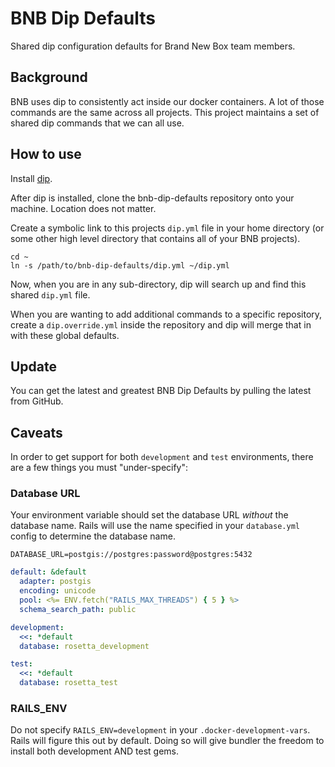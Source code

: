 # BNB Dip Defaults

Shared dip configuration defaults for Brand New Box team members.

## Background

BNB uses dip to consistently act inside our docker containers. A lot of those commands are the same across all projects. This project maintains a set of shared dip commands that we can all use.

## How to use

Install [dip](https://github.com/bibendi/dip).

After dip is installed, clone the bnb-dip-defaults repository onto your machine. Location does not matter.

Create a symbolic link to this projects `dip.yml` file in your home directory (or some other high level directory that contains all of your BNB projects).

```
cd ~
ln -s /path/to/bnb-dip-defaults/dip.yml ~/dip.yml
```

Now, when you are in any sub-directory, dip will search up and find this shared `dip.yml` file.

When you are wanting to add additional commands to a specific repository, create a `dip.override.yml` inside the repository and dip will merge that in with these global defaults.

## Update

You can get the latest and greatest BNB Dip Defaults by pulling the latest from GitHub.

## Caveats

In order to get support for both `development` and `test` environments, there are a few things you must "under-specify":

### Database URL

Your environment variable should set the database URL _without_ the database name. Rails will use the name specified in your `database.yml` config to determine the database name.

```
DATABASE_URL=postgis://postgres:password@postgres:5432
```

```yaml
default: &default
  adapter: postgis
  encoding: unicode
  pool: <%= ENV.fetch("RAILS_MAX_THREADS") { 5 } %>
  schema_search_path: public

development:
  <<: *default
  database: rosetta_development

test:
  <<: *default
  database: rosetta_test
```

### RAILS_ENV

Do not specify `RAILS_ENV=development` in your `.docker-development-vars`. Rails will figure this out by default. Doing so will give bundler the freedom to install both development AND test gems.
